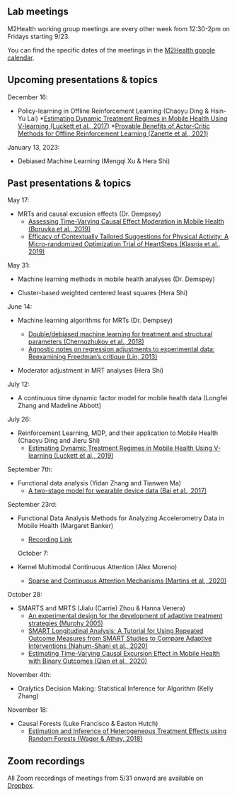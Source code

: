 ## Lab meetings

M2Health working group meetings are every other week from 12:30-2pm on Fridays starting 9/23.

You can find the specific dates of the meetings in the [M2Health google calendar](https://calendar.google.com/calendar/u/0?cid=Y182NHJ2Z3U4am82djAwc2h2NHBvNWFiNnM5Y0Bncm91cC5jYWxlbmRhci5nb29nbGUuY29t).

## Upcoming presentations & topics

December 16:

* Policy-learning in Offline Reinforcement Learning (Chaoyu Ding & Hsin-Yu Lai)
    *[Estimating Dynamic Treatment Regimes in Mobile Health Using
V-learning (Luckett et al., 2017)](https://arxiv.org/pdf/1611.03531.pdf)
    *[Provable Benefits of Actor-Critic Methods
for Offline Reinforcement Learning (Zanette et al., 2021)](https://arxiv.org/pdf/2108.08812.pdf)

January 13, 2023:

* Debiased Machine Learning (Mengqi Xu & Hera Shi)

## Past presentations & topics

May 17: 

* MRTs and causal excusion effects (Dr. Dempsey)
   * [Assessing Time-Varying Causal Effect Moderation in Mobile Health
(Boruvka et al., 2019)](https://www.ncbi.nlm.nih.gov/pmc/articles/PMC6241330/)
   * [Efficacy of Contextually Tailored Suggestions for Physical Activity: A Micro-randomized Optimization Trial of HeartSteps (Klasnja et al., 2019)](https://pubmed.ncbi.nlm.nih.gov/30192907/)

May 31: 

* Machine learning methods in mobile health analyses (Dr. Demspey)

* Cluster-based weighted centered least squares (Hera Shi)

June 14: 

* Machine learning algorithms for MRTs (Dr. Dempsey)
   * [Double/debiased machine learning for treatment and structural parameters (Chernozhukov et al., 2018)](https://academic.oup.com/ectj/article/21/1/C1/5056401)
   * [Agnostic notes on regression adjustments to experimental data: Reexamining Freedman’s critique (Lin, 2013)](https://projecteuclid.org/journals/annals-of-applied-statistics/volume-7/issue-1/Agnostic-notes-on-regression-adjustments-to-experimental-data--Reexamining/10.1214/12-AOAS583.full)  

* Moderator adjustment in MRT analyses (Hera Shi)

July 12:

* A continuous time dynamic factor model for mobile health data (Longfei Zhang and Madeline Abbott)

July 26:

* Reinforcement Learning, MDP, and their application to Mobile Health (Chaoyu Ding and Jieru Shi)
  * [Estimating Dynamic Treatment Regimes in Mobile Health Using V-learning (Luckett et al., 2019)](https://www.ncbi.nlm.nih.gov/pmc/articles/PMC7500510/)

September 7th:

* Functional data analysis (Yidan Zhang and Tianwen Ma)
  * [A two-stage model for wearable device data (Bai et al., 2017)](https://www.ncbi.nlm.nih.gov/pmc/articles/PMC5893449/)

September 23rd: 

* Functional Data Analysis Methods for Analyzing Accelerometry Data in Mobile Health (Margaret Banker)
  * [Recording Link](https://umich.zoom.us/rec/share/NKEx01euaUpHM5ympljZ84bQb0RBSViOBrJp0ZC1mrC7Sr4C50NgkY5qKb7m0RYk.cAOEnna87d3WcJOe?startTime=1663953680000)
  
  October 7:

* Kernel Multimodal Continuous Attention (Alex Moreno)
  * [Sparse and Continuous Attention Mechanisms (Martins et al., 2020)](https://arxiv.org/abs/2006.07214)

October 28:

* SMARTS and MRTS (Jialu (Carrie) Zhou & Hanna Venera)
    * [An experimental design for the development of adaptive treatment strategies (Murphy 2005)](https://deepblue.lib.umich.edu/bitstream/handle/2027.42/39201/2022_ftp.pdf?sequence%3D1)
    * [SMART Longitudinal Analysis: A Tutorial for Using Repeated
Outcome Measures from SMART Studies to Compare Adaptive
Interventions (Nahum-Shani et al., 2020)](https://www.ncbi.nlm.nih.gov/pmc/articles/PMC7480232/pdf/nihms-1057445.pdf)
    * [Estimating Time-Varying Causal Excursion Effect in Mobile Health with Binary Outcomes (Qian et al., 2020)](https://escholarship.org/content/qt0083q4h6/qt0083q4h6_noSplash_3669269e42fc13ec3d3d0cecfe7ceb7c.pdf)
    
November 4th:

* Oralytics Decision Making: Statistical Inference for Algorithm (Kelly Zhang)

November 18:

* Causal Forests (Luke Francisco & Easton Hutch)
    * [Estimation and Inference of Heterogeneous Treatment Effects using Random Forests (Wager & Athey, 2018)](https://www.tandfonline.com/doi/full/10.1080/01621459.2017.1319839)

## Zoom recordings
All Zoom recordings of meetings from 5/31 onward are available on [Dropbox](https://www.dropbox.com/sh/yyoig0mxm4vfo90/AACoP_tBrN4BF8sMuaX1L91Ua?dl=0).
